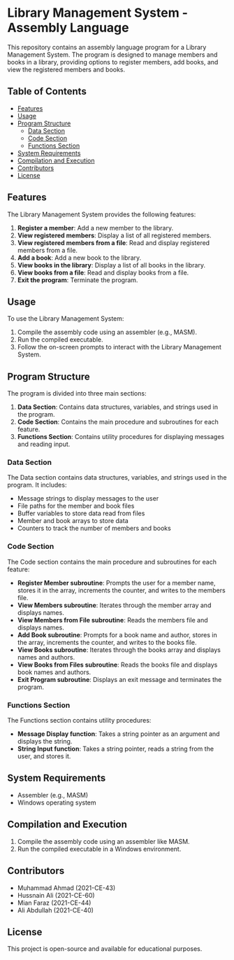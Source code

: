 # Library Management System - Assembly Language

This repository contains an assembly language program for a Library Management System. The program is designed to manage members and books in a library, providing options to register members, add books, and view the registered members and books.

## Table of Contents

- [Features](#features)
- [Usage](#usage)
- [Program Structure](#program-structure)
  - [Data Section](#data-section)
  - [Code Section](#code-section)
  - [Functions Section](#functions-section)
- [System Requirements](#system-requirements)
- [Compilation and Execution](#compilation-and-execution)
- [Contributors](#contributors)
- [License](#license)

## Features

The Library Management System provides the following features:

1. **Register a member**: Add a new member to the library.
2. **View registered members**: Display a list of all registered members.
3. **View registered members from a file**: Read and display registered members from a file.
4. **Add a book**: Add a new book to the library.
5. **View books in the library**: Display a list of all books in the library.
6. **View books from a file**: Read and display books from a file.
7. **Exit the program**: Terminate the program.

## Usage

To use the Library Management System:

1. Compile the assembly code using an assembler (e.g., MASM).
2. Run the compiled executable.
3. Follow the on-screen prompts to interact with the Library Management System.

## Program Structure

The program is divided into three main sections:

1. **Data Section**: Contains data structures, variables, and strings used in the program.
2. **Code Section**: Contains the main procedure and subroutines for each feature.
3. **Functions Section**: Contains utility procedures for displaying messages and reading input.

### Data Section

The Data section contains data structures, variables, and strings used in the program. It includes:

- Message strings to display messages to the user
- File paths for the member and book files
- Buffer variables to store data read from files
- Member and book arrays to store data
- Counters to track the number of members and books

### Code Section

The Code section contains the main procedure and subroutines for each feature:

- **Register Member subroutine**: Prompts the user for a member name, stores it in the array, increments the counter, and writes to the members file.
- **View Members subroutine**: Iterates through the member array and displays names.
- **View Members from File subroutine**: Reads the members file and displays names.
- **Add Book subroutine**: Prompts for a book name and author, stores in the array, increments the counter, and writes to the books file.
- **View Books subroutine**: Iterates through the books array and displays names and authors.
- **View Books from Files subroutine**: Reads the books file and displays book names and authors.
- **Exit Program subroutine**: Displays an exit message and terminates the program.

### Functions Section

The Functions section contains utility procedures:

- **Message Display function**: Takes a string pointer as an argument and displays the string.
- **String Input function**: Takes a string pointer, reads a string from the user, and stores it.

## System Requirements

- Assembler (e.g., MASM)
- Windows operating system

## Compilation and Execution

1. Compile the assembly code using an assembler like MASM.
2. Run the compiled executable in a Windows environment.

## Contributors

- Muhammad Ahmad (2021-CE-43)
- Hussnain Ali (2021-CE-60)
- Mian Faraz (2021-CE-44)
- Ali Abdullah (2021-CE-40)

## License

This project is open-source and available for educational purposes.
